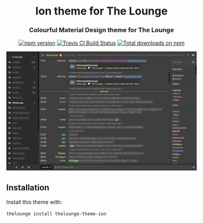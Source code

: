 <h1 align="center">
	Ion theme for The Lounge
</h1>

<h3 align="center">
	Colourful Material Design theme for The Lounge
</h3>

<p align="center">
	<a href="https://yarn.pm/thelounge-theme-zenburn"><img
		alt="npm version"
		src="https://img.shields.io/npm/v/thelounge-theme-zenburn.svg?style=flat-square"></a>
	<a href="https://travis-ci.org/thelounge/thelounge-theme-zenburn"><img
		alt="Travis CI Build Status"
		src="https://img.shields.io/travis/thelounge/thelounge-theme-zenburn/master.svg?&style=flat-square"></a>
	<a href="https://npm-stat.com/charts.html?package=thelounge-theme-zenburn&from=2016-02-12"><img
		alt="Total downloads on npm"
		src="https://img.shields.io/npm/dt/thelounge-theme-zenburn.svg?colorB=007dc7&style=flat-square"></a>
</p>

<p align="center">
	<img src="screenshot.png" alt="Screenshot of the Zenburn theme for The Lounge" width="550">
</p>

## Installation

Install this theme with:

```sh
thelounge install thelounge-theme-ion
```

